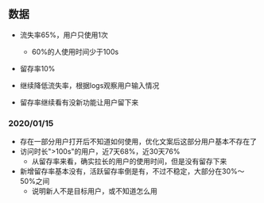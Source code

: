 
## 数据
* 流失率65%，用户只使用1次
  * 60%的人使用时间少于100s
* 留存率10%

* 继续降低流失率，根据logs观察用户输入情况
* 留存率继续看有没新功能让用户留下来

### 2020/01/15
* 存在一部分用户打开后不知道如何使用，优化文案后这部分用户基本不存在了
* 访问时长">100s"的用户，近7天68%，近30天76%
  * 从留存率来看，确实拉长的用户的使用时间，但是没有留存下来
* 新增留存率基本没有，活跃留存率倒是有，不过不稳定，大部分在30%～50%之间
  * 说明新人不是目标用户，或不知道怎么用
